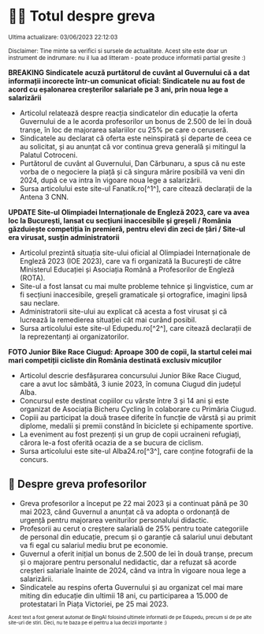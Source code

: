 # 👩‍🏫 Totul despre greva
<sub>Ultima actualizare: 03/06/2023 22:12:03</sub>

<sub>Disclaimer: Tine minte sa verifici si sursele de actualitate. Acest site este doar un instrument de indrumare: nu il lua ad litteram - poate produce informatii partial gresite :)</sub>

**BREAKING Sindicatele acuză purtătorul de cuvânt al Guvernului că a dat informații incorecte într-un comunicat oficial: Sindicatele nu au fost de acord cu eșalonarea creșterilor salariale pe 3 ani, prin noua lege a salarizării**

- Articolul relatează despre reacția sindicatelor din educație la oferta Guvernului de a le acorda profesorilor un bonus de 2.500 de lei în două tranșe, în loc de majorarea salariilor cu 25% pe care o ceruseră.
- Sindicatele au declarat că oferta este neinspirată și departe de ceea ce au solicitat, și au anunțat că vor continua greva generală și mitingul la Palatul Cotroceni.
- Purtătorul de cuvânt al Guvernului, Dan Cărbunaru, a spus că nu este vorba de o negociere la piață și că singura mărire posibilă va veni din 2024, după ce va intra în vigoare noua lege a salarizării.
- Sursa articolului este site-ul Fanatik.ro[^1^], care citează declarații de la Antena 3 CNN.

**UPDATE Site-ul Olimpiadei Internaționale de Engleză 2023, care va avea loc la București, lansat cu secțiuni inaccesibile și greșeli / România găzduiește competiția în premieră, pentru elevi din zeci de țări / Site-ul era virusat, susțin administratorii**

- Articolul prezintă situația site-ului oficial al Olimpiadei Internaționale de Engleză 2023 (IOE 2023), care va fi organizată la București de către Ministerul Educației și Asociația Română a Profesorilor de Engleză (ROTA).
- Site-ul a fost lansat cu mai multe probleme tehnice și lingvistice, cum ar fi secțiuni inaccesibile, greșeli gramaticale și ortografice, imagini lipsă sau neclare.
- Administratorii site-ului au explicat că acesta a fost virusat și că lucrează la remedierea situației cât mai curând posibil.
- Sursa articolului este site-ul Edupedu.ro[^2^], care citează declarații de la reprezentanți ai organizatorilor.

**FOTO Junior Bike Race Ciugud: Aproape 300 de copii, la startul celei mai mari competiții cicliste din România destinată exclusiv micuților**

- Articolul descrie desfășurarea concursului Junior Bike Race Ciugud, care a avut loc sâmbătă, 3 iunie 2023, în comuna Ciugud din județul Alba.
- Concursul este destinat copiilor cu vârste între 3 și 14 ani și este organizat de Asociația Bicheru Cycling în colaborare cu Primăria Ciugud.
- Copiii au participat la două trasee diferite în funcție de vârstă și au primit diplome, medalii și premii constând în biciclete și echipamente sportive.
- La eveniment au fost prezenți și un grup de copii ucraineni refugiați, cărora le-a fost oferită ocazia de a se bucura de ciclism.
- Sursa articolului este site-ul Alba24.ro[^3^], care conține fotografii de la concurs.

## 🏫 Despre greva profesorilor

- Greva profesorilor a început pe 22 mai 2023 și a continuat până pe 30 mai 2023, când Guvernul a anunțat că va adopta o ordonanță de urgență pentru majorarea veniturilor personalului didactic.
- Profesorii au cerut o creștere salarială de 25% pentru toate categoriile de personal din educație, precum și o garanție că salariul unui debutant va fi egal cu salariul mediu brut pe economie.
- Guvernul a oferit inițial un bonus de 2.500 de lei în două tranșe, precum și o majorare pentru personalul nedidactic, dar a refuzat să acorde creșteri salariale înainte de 2024, când va intra în vigoare noua lege a salarizării.
- Sindicatele au respins oferta Guvernului și au organizat cel mai mare miting din educație din ultimii 18 ani, cu participarea a 15.000 de protestatari în Piața Victoriei, pe 25 mai 2023.


<sub><sub>Acest text a fost generat automat de BingAI folosind ultimele informatii de pe Edupedu, precum si de pe alte site-uri de stiri. Deci, nu te baza pe el pentru a lua decizii importante :)</sub></sub>